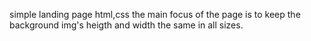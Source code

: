 simple landing page html,css
the main focus of the page is to keep the background img's heigth and width the same in all sizes.
